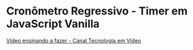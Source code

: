 # Cronômetro Regressivo - Timer em JavaScript Vanilla

[Vídeo ensinando a fazer - Canal Tecnologia em Vídeo](http://)
